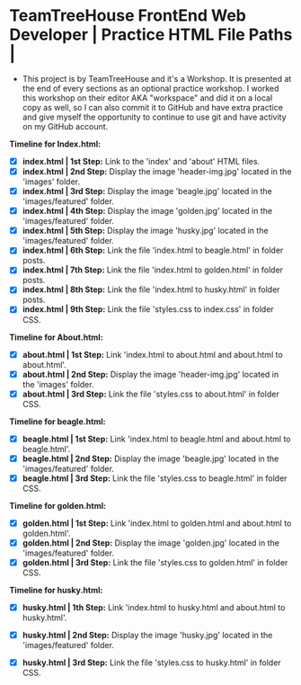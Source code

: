 # TeamTreeHouse FrontEnd Web Developer | Practice HTML File Paths |

* This project is by TeamTreeHouse and it's a Workshop. It is presented at the end of every sections as an optional practice
workshop. I worked this workshop on their editor AKA "workspace" and did it on a local copy as well, so I can also commit it
to GitHub and have extra practice and give myself the opportunity to continue to use git and have activity on my GitHub account. 

**Timeline for Index.html:**<br>

- [x] **index.html | 1st Step:** Link to the 'index' and 'about' HTML files.
- [x] **index.html | 2nd Step:** Display the image 'header-img.jpg' located in the 'images' folder.
- [x] **index.html | 3rd Step:** Display the image 'beagle.jpg' located in the 'images/featured' folder.
- [x] **index.html | 4th Step:** Display the image 'golden.jpg' located in the 'images/featured' folder.
- [x] **index.html | 5th Step:** Display the image 'husky.jpg' located in the 'images/featured' folder.
- [x] **index.html | 6th Step:** Link the file 'index.html to beagle.html' in folder posts.  
- [x] **index.html | 7th Step:** Link the file 'index.html to golden.html' in folder posts.
- [x] **index.html | 8th Step:** Link the file 'index.html to husky.html' in folder posts.
- [x] **index.html | 9th Step:** Link the file 'styles.css to index.css' in folder CSS.

**Timeline for About.html:**<br>
- [x] **about.html | 1st Step:** Link 'index.html to about.html and about.html to about.html'.
- [x] **about.html | 2nd Step:** Display the image 'header-img.jpg' located in the 'images' folder.
- [x] **about.html | 3rd Step:** Link the file 'styles.css to about.html' in folder CSS.

**Timeline for beagle.html:**<br>
- [x] **beagle.html | 1st Step:** Link 'index.html to beagle.html and about.html to beagle.html'.
- [x] **beagle.html | 2nd Step:** Display the image 'beagle.jpg' located in the 'images/featured' folder.
- [x] **beagle.html | 3rd Step:** Link the file 'styles.css to beagle.html' in folder CSS.

**Timeline for golden.html:**<br>
- [x] **golden.html | 1st Step:** Link 'index.html to golden.html and about.html to golden.html'.
- [x] **golden.html | 2nd Step:** Display the image 'golden.jpg' located in the 'images/featured' folder.
- [x] **golden.html | 3rd Step:** Link the file 'styles.css to golden.html' in folder CSS.

**Timeline for husky.html:**<br>
- [x] **husky.html | 1th Step:** Link 'index.html to husky.html and about.html to husky.html'.
- [x] **husky.html | 2nd Step:** Display the image 'husky.jpg' located in the 'images/featured' folder.
- [x] **husky.html | 3rd Step:** Link the file 'styles.css to husky.html' in folder CSS.





